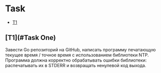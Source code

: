 # Task
* [T1](#Task-One)

## [T1](#Task One)

Завести Go репозиторий на GitHub, написать программу печатающую текущее время / точное время с использованием библиотеки NTP. Программа должна корректно обрабатывать ошибки библиотеки: распечатывать их в STDERR и возвращать ненулевой код выхода. 
